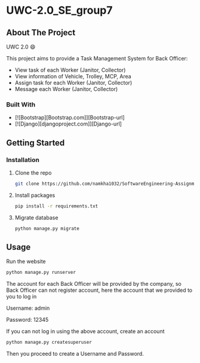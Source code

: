 # UWC-2.0_SE_group7

<!-- ABOUT THE PROJECT -->
## About The Project

UWC 2.0 :smile:

This project aims  to provide a Task Management System for Back Officer:
* View task of each Worker (Janitor, Collector)
* View information of Vehicle, Trolley, MCP, Area
* Assign task for each Worker (Janitor, Collector)
* Message each Worker (Janitor, Collector)


### Built With
* [![Bootstrap][Bootstrap.com]][Bootstrap-url]
* [![Django][djangoproject.com]][Django-url]

## Getting Started

### Installation

1. Clone the repo
   ```sh
   git clone https://github.com/namkha1032/SoftwareEngineering-Assignment.git
   ```
2. Install packages
   ```sh
   pip install -r requirements.txt
   ```
3. Migrate database
   ```sh
   python manage.py migrate
   ```

## Usage

Run the website
   ```sh
   python manage.py runserver
   ```

The account for each Back Officer will be provided by the company, so Back Officer
can not register account, here the account that we provided to you to log in

Username: admin

Password: 12345

If you can not log in using the above account, create an account

   ```sh
   python manage.py createsuperuser
   ```
Then you proceed to create a Username and Password.


